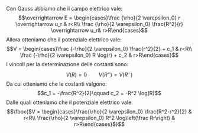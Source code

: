Con Gauss abbiamo che il campo elettrico vale: $$\overrightarrow E = \begin{cases}\frac {\rho}{2 \varepsilon_0} r \overrightarrow u_r & r<R\\ \frac {\rho}{2 \varepsilon_0} \frac{R^2}{r} \overrightarrow u_r& r>R\end{cases}$$ 
Allora otteniamo che il potenziale elettrico vale: $$V = \begin{cases}\frac {-\rho}{2 \varepsilon_0} \frac{r^2}{2} + c_1 & r<R\\ \frac {-\rho}{2 \varepsilon_0} R \log(r) + c_2 & r>R\end{cases}$$
I vincoli per la determinazione delle costanti sono: $$V(R) = 0 \qquad V(R^+) = V(R^-)$$
Da cui otteniamo che le costanti valgono: $$c_1 = -\frac{R^2}{2}\qquad c_2 = -R^2 \log(R)$$ Dalle quali otteniamo che il potenziale elettrico vale: $$\fbox{$V = \begin{cases}\frac{\rho}{2 \varepsilon_0} \frac{R^2-r^2}{2} & r<R\\ \frac{\rho}{2 \varepsilon_0} R^2 \log\left(\frac Rr\right) & r>R\end{cases}$}$$